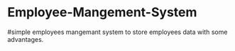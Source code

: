 # Employee-Mangement-System

#simple employees mangemant system to store employees data with some advantages.

